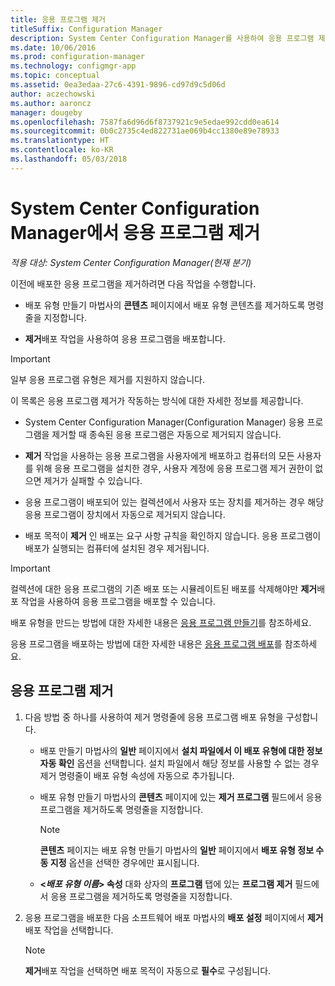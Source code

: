 ```yaml
---
title: 응용 프로그램 제거
titleSuffix: Configuration Manager
description: System Center Configuration Manager를 사용하여 응용 프로그램 제거
ms.date: 10/06/2016
ms.prod: configuration-manager
ms.technology: configmgr-app
ms.topic: conceptual
ms.assetid: 0ea3edaa-27c6-4391-9896-cd97d9c5d06d
author: aczechowski
ms.author: aaroncz
manager: dougeby
ms.openlocfilehash: 7587fa6d96d6f8737921c9e5edae992cdd0ea614
ms.sourcegitcommit: 0b0c2735c4ed822731ae069b4cc1380e89e78933
ms.translationtype: HT
ms.contentlocale: ko-KR
ms.lasthandoff: 05/03/2018
---
```

# <a name="uninstall-applications-with-system-center-configuration-manager"></a>System Center Configuration Manager에서 응용 프로그램 제거

*적용 대상: System Center Configuration Manager(현재 분기)*


이전에 배포한 응용 프로그램을 제거하려면 다음 작업을 수행합니다.

-   배포 유형 만들기 마법사의 **콘텐츠** 페이지에서 배포 유형 콘텐츠를 제거하도록 명령줄을 지정합니다.  

-   **제거**배포 작업을 사용하여 응용 프로그램을 배포합니다.  

> [!IMPORTANT]  
> 일부 응용 프로그램 유형은 제거를 지원하지 않습니다.  

 이 목록은 응용 프로그램 제거가 작동하는 방식에 대한 자세한 정보를 제공합니다.  

-   System Center Configuration Manager(Configuration Manager) 응용 프로그램을 제거할 때 종속된 응용 프로그램은 자동으로 제거되지 않습니다.  

-   **제거** 작업을 사용하는 응용 프로그램을 사용자에게 배포하고 컴퓨터의 모든 사용자를 위해 응용 프로그램을 설치한 경우, 사용자 계정에 응용 프로그램 제거 권한이 없으면 제거가 실패할 수 있습니다.  

-   응용 프로그램이 배포되어 있는 컬렉션에서 사용자 또는 장치를 제거하는 경우 해당 응용 프로그램이 장치에서 자동으로 제거되지 않습니다.  

-   배포 목적이 **제거** 인 배포는 요구 사항 규칙을 확인하지 않습니다. 응용 프로그램이 배포가 실행되는 컴퓨터에 설치된 경우 제거됩니다.  

> [!IMPORTANT]  
> 컬렉션에 대한 응용 프로그램의 기존 배포 또는 시뮬레이트된 배포를 삭제해야만 **제거**배포 작업을 사용하여 응용 프로그램을 배포할 수 있습니다.  

 배포 유형을 만드는 방법에 대한 자세한 내용은 [응용 프로그램 만들기](../../apps/deploy-use/create-applications.md)를 참조하세요.  

 응용 프로그램을 배포하는 방법에 대한 자세한 내용은 [응용 프로그램 배포](../../apps/deploy-use/deploy-applications.md)를 참조하세요.  

## <a name="uninstall-an-application"></a>응용 프로그램 제거  

1.  다음 방법 중 하나를 사용하여 제거 명령줄에 응용 프로그램 배포 유형을 구성합니다.  

    -   배포 만들기 마법사의 **일반** 페이지에서 **설치 파일에서 이 배포 유형에 대한 정보 자동 확인** 옵션을 선택합니다. 설치 파일에서 해당 정보를 사용할 수 없는 경우 제거 명령줄이 배포 유형 속성에 자동으로 추가됩니다.  

    -   배포 유형 만들기 마법사의 **콘텐츠** 페이지에 있는 **제거 프로그램** 필드에서 응용 프로그램을 제거하도록 명령줄을 지정합니다.  

        > [!NOTE]  
        >  **콘텐츠** 페이지는 배포 유형 만들기 마법사의 **일반** 페이지에서 **배포 유형 정보 수동 지정** 옵션을 선택한 경우에만 표시됩니다.  

    -   **<*배포 유형 이름*> 속성** 대화 상자의 **프로그램** 탭에 있는 **프로그램 제거** 필드에서 응용 프로그램을 제거하도록 명령줄을 지정합니다.  

2.  응용 프로그램을 배포한 다음 소프트웨어 배포 마법사의 **배포 설정** 페이지에서 **제거** 배포 작업을 선택합니다.  

    > [!NOTE]  
    >  **제거**배포 작업을 선택하면 배포 목적이 자동으로 **필수**로 구성됩니다.  
